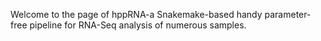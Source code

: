 Welcome to the page of hppRNA-a Snakemake-based handy parameter-free pipeline for RNA-Seq analysis of numerous samples.

